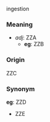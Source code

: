 ingestion
### Meaning
+ _adj_: ZZA
	+ __eg__: ZZB

### Origin

ZZC

### Synonym

__eg__: ZZD

+ ZZE


